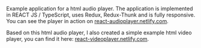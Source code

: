 Example application for a html audio player. The application is implemented in REACT JS / TypeScript, uses Redux, Redux-Thunk and is fully responsive. You can see the player in action on [react-audioplayer.netlify.com](https://react-audioplayer.netlify.com).

Based on this html audio player, I also created a simple example html video player, you can find it here: [react-videoplayer.netlify.com](https://react-videoplayer.netlify.com).
